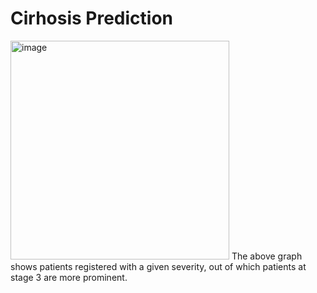 # Cirhosis Prediction
<img width="350" alt="image" src="https://github.com/JestinGigi/Cirrhosis_prediction/assets/75965382/19ba4615-7439-46ca-9f9a-5f75f2a9d799">
 The above graph shows patients registered with a given severity, out of which patients at stage 3 are more prominent.
 

